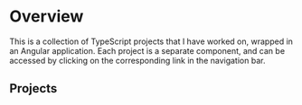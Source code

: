 # Overview

  This is a collection of TypeScript projects that I have worked on, wrapped in
  an Angular application. Each project is a separate component, and can be
  accessed by clicking on the corresponding link in the navigation bar.

## Projects
